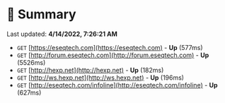 # 📖 Summary
Last updated: **4/14/2022, 7:26:21 AM**

- `GET` [https://eseqtech.com](https://eseqtech.com) - **Up** (577ms)
- `GET` [http://forum.eseqtech.com](http://forum.eseqtech.com) - **Up** (5526ms)
- `GET` [http://hexp.net](http://hexp.net) - **Up** (182ms)
- `GET` [http://ws.hexp.net](http://ws.hexp.net) - **Up** (196ms)
- `GET` [http://eseqtech.com/infoline](http://eseqtech.com/infoline) - **Up** (627ms)

